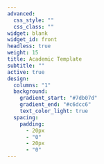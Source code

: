 ```yaml
---
advanced:
  css_style: ""
  css_class: ""
widget: blank
widget_id: front
headless: true
weight: 15
title: Academic Template
subtitle: ""
active: true
design:
  columns: "1"
  background:
    gradient_start: "#7db07d"
    gradient_end: "#c6dcc6"
    text_color_light: true
  spacing:
    padding:
      - 20px
      - "0"
      - 20px
      - "0"
---
```

